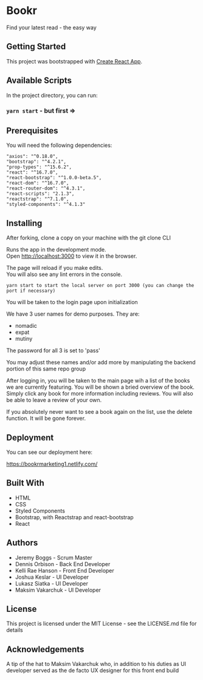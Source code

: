 # Bookr
Find your latest read - the easy way

## Getting Started
This project was bootstrapped with [Create React App](https://github.com/facebook/create-react-app).

## Available Scripts

In the project directory, you can run:

### `yarn start` - but first =>

## Prerequisites
You will need the following dependencies:

    "axios": "^0.18.0",
    "bootstrap": "^4.2.1",
    "prop-types": "^15.6.2",
    "react": "^16.7.0",
    "react-bootstrap": "^1.0.0-beta.5",
    "react-dom": "^16.7.0",
    "react-router-dom": "^4.3.1",
    "react-scripts": "2.1.3",
    "reactstrap": "^7.1.0",
    "styled-components": "^4.1.3"


## Installing
After forking, clone a copy on your machine with the git clone <repo name> CLI

Runs the app in the development mode.<br>
Open [http://localhost:3000](http://localhost:3000) to view it in the browser.

The page will reload if you make edits.<br>
You will also see any lint errors in the console.

`yarn start to start the local server on port 3000 (you can change the port if necessary)`

You will be taken to the login page upon initialization

We have 3 user names for demo purposes. They are:

* nomadic
* expat
* mutiny

The password for all 3 is set to 'pass'

You may adjust these names and/or add more by manipulating the backend portion of this same repo group

After logging in, you will be taken to the main page wih a list of the books we are currently featuring. You will be shown a bried overview of the book. Simply click any book for more information including reviews. You will also be able to leave a review of your own.

If you absolutely never want to see a book again on the list, use the delete function. It will be gone forever.



## Deployment

You can see our deployment here:

https://bookrmarketing1.netlify.com/

## Built With
* HTML
* CSS
* Styled Components
* Bootstrap, with Reactstrap and react-bootstrap
* React



## Authors

* Jeremy Boggs - Scrum Master
* Dennis Orbison - Back End Developer
* Kelli Rae Hanson - Front End Developer
* Joshua Keslar - UI Developer
* Lukasz Siatka - UI Developer
* Maksim Vakarchuk - UI Developer

## License
This project is licensed under the MIT License - see the LICENSE.md file for details

## Acknowledgements

A tip of the hat to Maksim Vakarchuk who, in addition to his duties as UI developer served as the de facto UX designer for this front end build